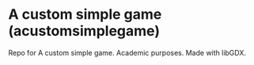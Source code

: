 # A custom simple game (acustomsimplegame)

Repo for A custom simple game. Academic purposes. Made with libGDX.
